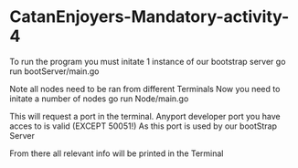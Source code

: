 # CatanEnjoyers-Mandatory-activity-4


To run the program you must initate 1 instance of our bootstrap server
go run bootServer/main.go

Note all nodes need to be ran from different Terminals
Now you need to initate a number of nodes
go run Node/main.go

This will request a port in the terminal.
Anyport developer port you have acces to is valid (EXCEPT 50051!)
As this port is used by our bootStrap Server

From there all relevant info will be printed in the Terminal